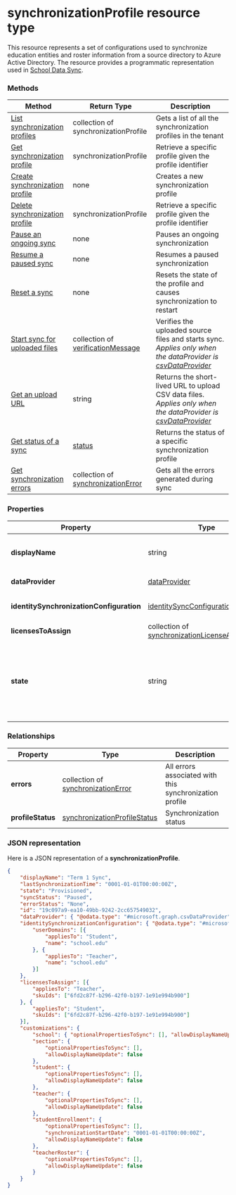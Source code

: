 # synchronizationProfile resource type

This resource represents a set of configurations used to synchronize education entities and roster information from a source directory to Azure Active Directory. The resource provides a programmatic representation used in [School Data Sync](https://sds.microsoft.com).

### Methods

| Method | Return Type | Description |
|-|-|-|
| [List synchronization profiles](../api/synchronizationprofile_list.md) | collection of synchronizationProfile | Gets a list of all the synchronization profiles in the tenant |
| [Get synchronization profile](../api/synchronizationprofile_get.md) | synchronizationProfile | Retrieve a specific profile given the profile identifier |
| [Create synchronization profile](../api/synchronizationprofile_post.md) | none | Creates a new synchronization profile |
| [Delete synchronization profile](../api/synchronizationprofile_delete.md) | synchronizationProfile | Retrieve a specific profile given the profile identifier |
| [Pause an ongoing sync](../api/synchronizationprofile_pause.md) | none | Pauses an ongoing synchronization |
| [Resume a paused sync](../api/synchronizationprofile_resume.md) | none | Resumes a paused synchronization |
| [Reset a sync](../api/synchronizationprofile_reset.md) | none | Resets the state of the profile and causes synchronization to restart |
| [Start sync for uploaded files](../api/synchronizationprofile_start.md) | collection of [verificationMessage](verificationMessage.md) | Verifies the uploaded source files and starts sync. _Applies only when the dataProvider is [csvDataProvider](csvdataprovider.md)_ |
| [Get an upload URL](../api/synchronizationProfile_get_uploadurl.md) | string | Returns the short-lived URL to upload CSV data files. _Applies only when the dataProvider is [csvDataProvider](csvdataprovider.md)_ |
| [Get status of a sync](../api/synchronizationprofilestatus_get.md) | [status](synchronizationprofilestatus.md) | Returns the status of a specific synchronization profile |
| [Get synchronization errors](../api/synchronizationerrors_get.md) | collection of [synchronizationError](synchronizationerror.md) | Gets all the errors generated during sync |

### Properties

| Property | Type | Description |
|-|-|-|
| **displayName** | string |  Name of the configuration profile for syncing identities         |
| **dataProvider** | [dataProvider](synchronizationdataprovider.md) |  Data provider used for the profile         |
| **identitySynchronizationConfiguration** | [identitySyncConfiguration](identitysynchronizationconfiguration.md) | Identity [creation](identitycreationconfiguration.md) or [matching](identitymatchingconfiguration.md) configuration         |
| **licensesToAssign** | collection of [synchronizationLicenseAssignment](synchronizationlicenseassignment.md) |  License setup configuration         |
| **state** | string |  Enumeration provides the state of the profile. Possible values: `provisioning`, `provisioned`, `provisioningFailed`, `deleting`, `deletionFailed`          |

### Relationships

| Property | Type | Description |
|-|-|-|
| **errors** | collection of [synchronizationError](synchronizationerror.md) | All errors associated with this synchronization profile |
| **profileStatus** | [synchronizationProfileStatus](synchronizationprofilestatus.md) | Synchronization status |

### JSON representation
Here is a JSON representation of a **synchronizationProfile**.

<!-- { "blockType": "resource", "@odata.type": "#microsoft.graph.synchronizationProfile" } -->

```json
{
    "displayName": "Term 1 Sync",
    "lastSynchronizationTime": "0001-01-01T00:00:00Z",
    "state": "Provisioned",
    "syncStatus": "Paused",
    "errorStatus": "None",
    "id": "19c097a9-ea10-49bb-9242-2cc657549032",
    "dataProvider": { "@odata.type": "#microsoft.graph.csvDataProvider" },
    "identitySynchronizationConfiguration": { "@odata.type": "#microsoft.graph.identityCreationConfiguration",
        "userDomains": [{
            "appliesTo": "Student",
            "name": "school.edu"
        }, {
            "appliesTo": "Teacher",
            "name": "school.edu"
        }]
    },
    "licensesToAssign": [{
        "appliesTo": "Teacher",
        "skuIds": ["6fd2c87f-b296-42f0-b197-1e91e994b900"]
    }, {
        "appliesTo": "Student",
        "skuIds": ["6fd2c87f-b296-42f0-b197-1e91e994b900"]
    }],
    "customizations": {
        "school": { "optionalPropertiesToSync": [], "allowDisplayNameUpdate": false },
        "section": {
            "optionalPropertiesToSync": [],
            "allowDisplayNameUpdate": false
        },
        "student": {
            "optionalPropertiesToSync": [],
            "allowDisplayNameUpdate": false
        },
        "teacher": {
            "optionalPropertiesToSync": [],
            "allowDisplayNameUpdate": false
        },
        "studentEnrollment": {
            "optionalPropertiesToSync": [],
            "synchronizationStartDate": "0001-01-01T00:00:00Z",
            "allowDisplayNameUpdate": false
        },
        "teacherRoster": {
            "optionalPropertiesToSync": [],
            "allowDisplayNameUpdate": false
        }
    }
}
```
